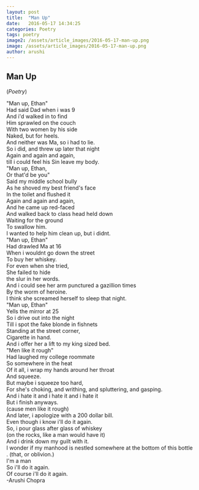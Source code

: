 ```yaml
---
layout: post
title:  "Man Up"
date:   2016-05-17 14:34:25
categories: Poetry
tags: poetry
image2: /assets/article_images/2016-05-17-man-up.png
image: /assets/article_images/2016-05-17-man-up.png
author: arushi
---
```

<h2>Man Up</h2>
(<i>Poetry</i>)
<p>"Man up, Ethan"<br>
Had said Dad when i was 9<br>
And i'd walked in to find<br>
Him sprawled on the couch<br>
With two women by his side<br>
Naked, but for heels.<br>
And neither was Ma, so i had to lie.<br>
So i did, and threw up later that night<br>
Again and again and again, <br>
till i could feel his Sin leave my body.<br>
"Man up, Ethan,<br>
Or that'd be you"<br>
Said my middle school bully <br>
As he shoved my best friend's face<br>
In the toilet and flushed it<br>
Again and again and again,<br>
And he came up red-faced <br>
And walked back to class head held down<br>
Waiting for the ground<br>
To swallow him. <br>
I wanted to help him clean up, but i didnt.<br>
"Man up, Ethan"<br>
Had drawled Ma at 16<br>
When i wouldnt go down the street <br>
To buy her whiskey. <br>
For even when she tried,<br>
She failed to hide<br>
the slur in her words. <br>
And i could see her arm punctured a gazillion times<br>
By the worm of heroine. <br>
I think she screamed herself to sleep that night.<br>
"Man up, Ethan"<br>
Yells the mirror at 25<br>
So i drive out into the night<br>
Till i spot the fake blonde in fishnets <br>
Standing at the street corner,<br>
Cigarette in hand.<br>
And i offer her a lift to my king sized bed.<br>
"Men like it rough"<br>
Had laughed my college roommate <br>
So somewhere in the heat<br>
Of it all, i wrap my hands around her throat<br>
And squeeze.<br>
But maybe i squeeze too hard,<br>
For she's choking, and writhing, and spluttering, and gasping.<br>
And i hate it and i hate it and i hate it<br>
But i finish anyways. <br>
(cause men like it rough)<br>
And later, i apologize with a 200 dollar bill.<br>
Even though i know i'll do it again.<br>
So, i pour glass after glass of whiskey<br>
(on the rocks, like a man would have it)<br>
And i drink down my guilt with it.<br>
I wonder if my manhood is nestled somewhere at the bottom of this bottle<br>.
(that, or oblivion.)<br>
I'm a man<br>
So i'll do it again.<br>
Of course i'll do it again.<br>
-Arushi Chopra</p>